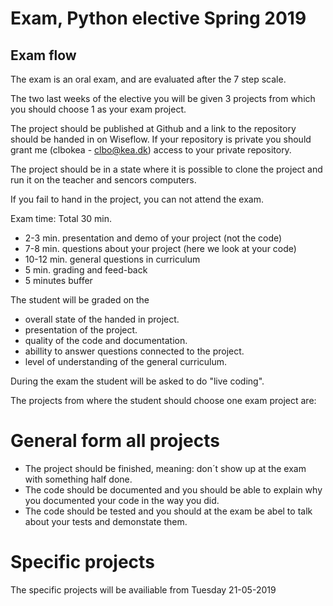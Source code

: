 # Exam, Python elective Spring 2019

## Exam flow
The exam is an oral exam, and are evaluated after the 7 step scale.

The two last weeks of the elective you will be given 3 projects from which you should choose 1 as your exam project.   

The project should be published at Github and a link to the repository should be handed in on Wiseflow. If your repository is private you should grant me (clbokea - clbo@kea.dk) access to your private repository.  

The project should be in a state where it is possible to clone the project and run it on the teacher and sencors computers. 

If you fail to hand in the project, you can not attend the exam. 

Exam time: Total 30 min.  
* 2-3 min. presentation and demo of your project (not the code)
* 7-8 min. questions about your project (here we look at your code)
* 10-12 min. general questions in curriculum  
* 5 min. grading and feed-back
* 5 minutes buffer

The student will be graded on the 
* overall state of the handed in project. 
* presentation of the project.
* quality of the code and documentation.  
* abillity to answer questions connected to the project.
* level of understanding of the general curriculum. 

During the exam the student will be asked to do "live coding".

The projects from where the student should choose one exam project are:

# General form all projects
* The project should be finished, meaning: don´t show up at the exam with something half done.
* The code should be documented and you should be able to explain why you documented your code in the way you did. 
* The code should be tested and you should at the exam be abel to talk about your tests and demonstate them.

# Specific projects
The specific projects will be availiable from Tuesday 21-05-2019


